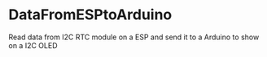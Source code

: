 # DataFromESPtoArduino
 Read data from I2C RTC module on a ESP and send it to a Arduino to show on a I2C OLED

